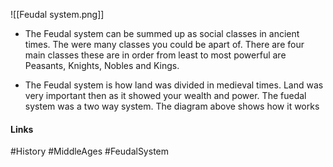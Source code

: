 ![[Feudal system.png]]

- The Feudal system can be summed up as social classes in ancient times. The were many classes you could be apart of. There are four main classes these are in order from least to most powerful are Peasants, Knights, Nobles and Kings.

- The Feudal system is how land was divided in medieval times. Land was very important then as it showed your wealth and power. The fuedal system was a two way system. The diagram above shows how it works

#### Links
#History #MiddleAges #FeudalSystem